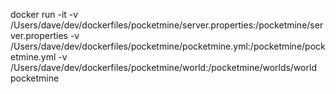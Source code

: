 docker run -it -v /Users/dave/dev/dockerfiles/pocketmine/server.properties:/pocketmine/server.properties -v /Users/dave/dev/dockerfiles/pocketmine/pocketmine.yml:/pocketmine/pocketmine.yml -v /Users/dave/dev/dockerfiles/pocketmine/world:/pocketmine/worlds/world  pocketmine
